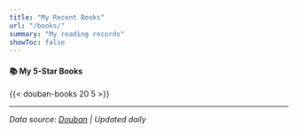```yaml
---
title: "My Recent Books"
url: "/books/"
summary: "My reading records"
showToc: false
---
```


#### 📚 My 5-Star Books

{{< douban-books 20 5 >}}

---

*Data source: [Douban](https://book.douban.com/people/59715677/) | Updated daily*